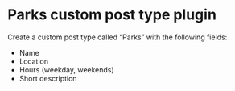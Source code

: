 # Parks custom post type plugin

Create a custom post type called “Parks” with the following fields:

-   Name
-   Location
-   Hours (weekday, weekends)
-   Short description
